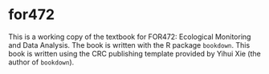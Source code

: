 # for472

This is a working copy of the textbook for FOR472: Ecological Monitoring and Data Analysis. The book is written with the R package `bookdown`. This book is written using the CRC publishing template provided by Yihui Xie (the author of `bookdown`). 

